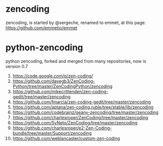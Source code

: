 zencoding
=========

zencoding, is started by @sergeche,  renamed to emmet, at this page: https://github.com/emmetio/emmet

python-zencoding
================

python zencoding, forked and merged from many repositories, now is version 0.7

1. https://code.google.com/p/zen-coding/
2. https://github.com/davegb3/ZenCoding-Python/tree/master/ZenCodingPython/zencoding
3. https://github.com/mikecrittenden/zen-coding-gedit/tree/master/zencoding
4. https://github.com/fmarcia/zen-coding-gedit/tree/master/zencoding
5. https://github.com/aptana/zen-coding.ruble/tree/stable/lib/zencoding
6. https://github.com/codebrainz/geany-zencoding/tree/master/zencoding
7. https://github.com/charlesroper/ZenCoding/tree/master/zencoding
8. https://github.com/SyNeto/ZenCoding/tree/master/zencoding
9. https://github.com/charlesroper/e2-Zen-Coding-bundle/tree/master/Support/zencoding
10. https://github.com/weblancaster/custom-zen-coding
